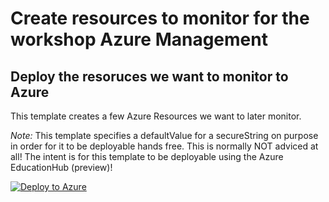 # Create resources to monitor for the workshop Azure Management

## Deploy the resoruces we want to monitor to Azure

This template creates a few Azure Resources we want to later monitor.

*Note:* This template specifies a defaultValue for a secureString on purpose in order for it to be deployable hands free. This is normally NOT adviced at all! The intent is for this template to be deployable using the Azure EducationHub (preview)!

[![Deploy to Azure](http://azuredeploy.net/deploybutton.png)](https://azuredeploy.net/)